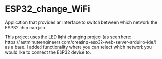 # ESP32_change_WiFi
Application that provides an interface to switch between which network the ESP32 chip can join

This project uses the LED light changing project (as seen here: https://lastminuteengineers.com/creating-esp32-web-server-arduino-ide/) as a base. I added functionality where you can select which network you would like to connect the ESP32 device to.
